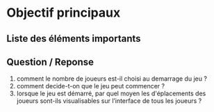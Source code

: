 # Objectif principaux

## Liste des éléments importants

## Question / Reponse
1. comment le nombre de joueurs est-il choisi au demarrage du jeu ?
1. comment decide-t-on que le jeu peut commencer ?
1. lorsque le jeu est démarré, par quel moyen les d'éplacements des joueurs sont-ils visualisables sur l’interface de tous les joueurs ?
